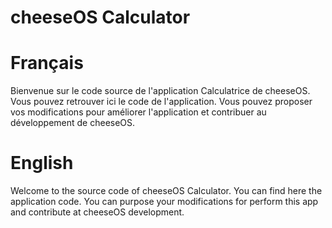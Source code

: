 # cheeseOS Calculator

# Français

Bienvenue sur le code source de l'application Calculatrice de cheeseOS. Vous pouvez retrouver ici le code de l'application. Vous pouvez proposer vos modifications pour améliorer l'application et contribuer au développement de cheeseOS.

# English

Welcome to the source code of cheeseOS Calculator. You can find here the application code. You can purpose your modifications for perform this app and contribute at cheeseOS development.
